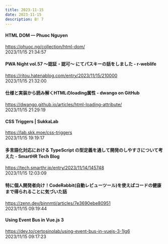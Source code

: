 ```yaml
---
title: 2023-11-15
date: 2023-11-15
description: B! 7
---
```


#### HTML DOM — Phuoc Nguyen
https://phuoc.ng/collection/html-dom/<br>
2023/11/15 21:34:57<br>


#### PWA Night vol.57 ～認証・認可〜 にてパスキーの話をしました - r-weblife
https://ritou.hatenablog.com/entry/2023/11/15/210000<br>
2023/11/15 21:32:00<br>


#### 仕様と実装から読み解くHTMLのloading属性 - dwango on GitHub
https://dwango.github.io/articles/html-loading-attribute/<br>
2023/11/15 21:29:19<br>


#### CSS Triggers | SukkaLab
https://lab.skk.moe/css-triggers<br>
2023/11/15 19:19:17<br>


#### 多言語化対応における TypeScript の型定義を通して開発のしやすさについて考えた - SmartHR Tech Blog
https://tech.smarthr.jp/entry/2023/11/14/145748<br>
2023/11/15 12:03:09<br>


#### 特に個人開発者向け！CodeRabbit(自動レビューツール)を使えばコードの健康まで得られることに気づいた話
https://zenn.dev/binnmti/articles/7e3690ebe80951<br>
2023/11/15 09:19:44<br>


#### Using Event Bus in Vue.js 3
https://dev.to/certosinolab/using-event-bus-in-vuejs-3-1lg6<br>
2023/11/15 09:17:23<br>


